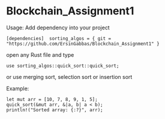 # Blockchain_Assignment1
Usage:
Add dependency into your project


``
[dependencies] 
sorting_algos = { git = "https://github.com/ErsinGabbas/Blockchain_Assignment1" }
``

open any Rust file and type


``
use sorting_algos::quick_sort::quick_sort;
``

or use merging sort, selection sort or insertion sort

Example:
```
let mut arr = [10, 7, 8, 9, 1, 5];
quick_sort(&mut arr, &|a, b| a < b);
println!("Sorted array: {:?}", arr);
